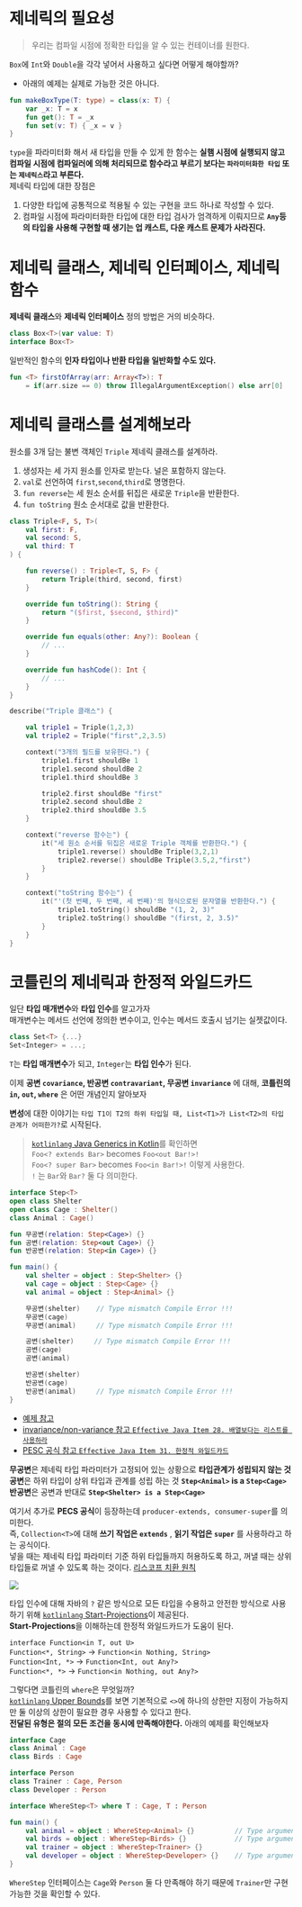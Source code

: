 
# **제네릭의 필요성**

> 우리는 컴파일 시점에 정확한 타입을 알 수 있는 컨테이너를 원한다.  

`Box`에 `Int`와 `Double`을 각각 넣어서 사용하고 싶다면 어떻게 해야할까?  
- 아래의 예제는 실제로 가능한 것은 아니다.

```kotlin
fun makeBoxType(T: type) = class(x: T) {
    var _x: T = x
    fun get(): T = _x
    fun set(v: T) { _x = v }
}
```

`type`을 파라미터화 해서 새 타입을 만들 수 있게 한 함수는 **실햄 시점에 실행되지 않고 컴파일 시점에 컴파일러에 의해 처리되므로 함수라고 부르기 보다는 `파라미터화한 타입` 또는 `제네릭스`라고 부른다.**  
제네릭 타입에 대한 장점은

1. 다양한 타입에 공통적으로 적용될 수 있는 구현을 코드 하나로 작성할 수 있다.
2. 컴파일 시점에 파라미터화한 타입에 대한 타입 검사가 엄격하게 이뤄지므로 **`Any`등의 타입을 사용해 구현할 때 생기는 업 캐스트, 다운 캐스트 문제가 사라진다.**

# **제네릭 클래스, 제네릭 인터페이스, 제네릭 함수**

**제네릭 클래스**와 **제네릭 인터페이스** 정의 방법은 거의 비슷하다.  

```kotlin
class Box<T>(var value: T)
interface Box<T>
```

일반적인 함수의 **인자 타입이나 반환 타입을 일반화할 수도 있다.**  

```kotlin
fun <T> firstOfArray(arr: Array<T>): T 
    = if(arr.size == 0) throw IllegalArgumentException() else arr[0]
```

# **제네릭 클래스를 설계해보라**

원소를 3개 담는 불변 객체인 `Triple` 제네릭 클래스를 설계하라.  

1. 생성자는 세 가지 원소를 인자로 받는다. 널은 포함하지 않는다.
2. `val`로 선언하여 `first`,`second`,`third`로 명명한다.
3. `fun reverse`는 세 원소 순서를 뒤집은 새로운 `Triple`을 반환한다.
4. `fun toString` 원소 순서대로 값을 반환한다.

```kotlin
class Triple<F, S, T>(
    val first: F,
    val second: S,
    val third: T
) {

    fun reverse() : Triple<T, S, F> {
        return Triple(third, second, first)
    }

    override fun toString(): String {
        return "($first, $second, $third)"
    }

    override fun equals(other: Any?): Boolean {
        // ...
    }

    override fun hashCode(): Int {
        // ...
    }
}

describe("Triple 클래스") {

    val triple1 = Triple(1,2,3)
    val triple2 = Triple("first",2,3.5)

    context("3개의 필드를 보유한다.") {
        triple1.first shouldBe 1
        triple1.second shouldBe 2
        triple1.third shouldBe 3

        triple2.first shouldBe "first"
        triple2.second shouldBe 2
        triple2.third shouldBe 3.5
    }

    context("reverse 함수는") {
        it("세 원소 순서를 뒤집은 새로운 Triple 객체를 반환한다.") {
            triple1.reverse() shouldBe Triple(3,2,1)
            triple2.reverse() shouldBe Triple(3.5,2,"first")
        }
    }

    context("toString 함수는") {
        it("'(첫 번째, 두 번째, 세 번째)'의 형식으로된 문자열을 반환한다.") {
            triple1.toString() shouldBe "(1, 2, 3)"
            triple2.toString() shouldBe "(first, 2, 3.5)"
        }
    }
}
```

# **코틀린의 제네릭과 한정적 와일드카드**
  
일단 **타입 매개변수**와 **타입 인수**를 알고가자  
매개변수는 메서드 선언에 정의한 변수이고, 인수는 메서드 호출시 넘기는 실젯값이다.

```kotlin
class Set<T> {...}
Set<Integer> = ...;
```

`T`는 **타입 매개변수**가 되고, `Integer`는 **타입 인수**가 된다.  
    
이제 **공변 `covariance`, 반공변 `contravariant`, 무공변 `invariance`** 에 대해, **코틀린의 `in`, `out`, `where`** 은 어떤 개념인지 알아보자  
  
**변성**에 대한 이야기는 `타입 T1이 T2의 하위 타입일 때, List<T1>가 List<T2>의 타입 관계가 어떠한가?`로 시작된다.  
  
> [`kotlinlang` Java Generics in Kotlin](https://kotlinlang.org/docs/java-interop.html#java-generics-in-kotlin)를 확인하면  
> `Foo<? extends Bar>` becomes `Foo<out Bar!>!`  
> `Foo<? super Bar>` becomes `Foo<in Bar!>!` 이렇게 사용한다.  
> `!` 는 `Bar`와 `Bar?` 둘 다 의미한다.  

```kotlin
interface Step<T>
open class Shelter
open class Cage : Shelter()
class Animal : Cage()

fun 무공변(relation: Step<Cage>) {}
fun 공변(relation: Step<out Cage>) {}
fun 반공변(relation: Step<in Cage>) {}

fun main() {
    val shelter = object : Step<Shelter> {}
    val cage = object : Step<Cage> {}
    val animal = object : Step<Animal> {}

    무공변(shelter)    // Type mismatch Compile Error !!!
    무공변(cage)
    무공변(animal)     // Type mismatch Compile Error !!!

    공변(shelter)     // Type mismatch Compile Error !!!
    공변(cage)
    공변(animal)

    반공변(shelter)
    반공변(cage)
    반공변(animal)     // Type mismatch Compile Error !!!
}
```
- [예제 참고](https://sungjk.github.io/2021/02/20/variance.html)
- [invariance/non-variance 참고 `Effective Java Item 28. 배열보다는 리스트를 사용하라`](https://github.com/jdalma/footprints/blob/main/effective-java/item28_%EB%B0%B0%EC%97%B4%EB%B3%B4%EB%8B%A4%EB%8A%94%20%EB%A6%AC%EC%8A%A4%ED%8A%B8%EB%A5%BC%20%EC%82%AC%EC%9A%A9%ED%95%98%EB%9D%BC.md)
- [PESC 공식 참고 `Effective Java Item 31. 한정적 와일드카드`](https://github.com/jdalma/footprints/blob/main/effective-java/item31_%ED%95%9C%EC%A0%95%EC%A0%81%20%EC%99%80%EC%9D%BC%EB%93%9C%EC%B9%B4%EB%93%9C%EB%A5%BC%20%EC%82%AC%EC%9A%A9%ED%95%B4%20API%20%EC%9C%A0%EC%97%B0%EC%84%B1%EC%9D%84%20%EB%86%92%EC%9D%B4%EB%9D%BC.md#pecs--producer-extends-consumer-super)
  
**무공변**은 제네릭 타입 파라미터가 고정되어 있는 상황으로 **타입관계가 성립되지 않는 것**  
**공변**은 하위 타입이 상위 타입과 관계를 성립 하는 것 **`Step<Animal>` is a `Step<Cage>`**  
**반공변**은 공변과 반대로 **`Step<Shelter> is a Step<Cage>`**  
  
여기서 추가로 **PECS 공식**이 등장하는데 `producer-extends, consumer-super`를 의미한다.  
즉, `Collection<T>`에 대해 **쓰기 작업은 `extends`** , **읽기 작업은 `super`** 를 사용하라고 하는 공식이다.  
넣을 때는 제네릭 타입 파라미터 기준 하위 타입들까지 허용하도록 하고, 꺼낼 때는 상위 타입들로 꺼낼 수 있도록 하는 것이다. [리스코프 치환 원칙](https://ko.wikipedia.org/wiki/%EB%A6%AC%EC%8A%A4%EC%BD%94%ED%94%84_%EC%B9%98%ED%99%98_%EC%9B%90%EC%B9%99)  
  
![](imgs/wildcards.png)

타입 인수에 대해 자바의 `?` 같은 방식으로 모든 타입을 수용하고 안전한 방식으로 사용하기 위해 [`kotlinlang` Start-Projections](https://kotlinlang.org/docs/generics.html#star-projections)이 제공된다.  
**Start-Projections**을 이해하는데 한정적 와일드카드가 도움이 된다.  
  
`interface Function<in T, out U>`  
`Function<*, String>` → `Function<in Nothing, String>`  
`Function<Int, *>` → `Function<Int, out Any?>`  
`Function<*, *>` → `Function<in Nothing, out Any?>`  
  
그렇다면 코틀린의 `where`은 무엇일까?  
[`kotlinlang` Upper Bounds](https://kotlinlang.org/docs/generics.html#upper-bounds)를 보면 기본적으로 `<>`에 하나의 상한만 지정이 가능하지만 둘 이상의 상한이 필요한 경우 사용할 수 있다고 한다.  
**전달된 유형은 절의 모든 조건을 동시에 만족해야한다.** 아래의 예제를 확인해보자
  
```kotlin
interface Cage
class Animal : Cage
class Birds : Cage

interface Person
class Trainer : Cage, Person
class Developer : Person

interface WhereStep<T> where T : Cage, T : Person

fun main() {
    val animal = object : WhereStep<Animal> {}          // Type argument is not within its bounds. Compile Error !!!
    val birds = object : WhereStep<Birds> {}            // Type argument is not within its bounds. Compile Error !!!
    val trainer = object : WhereStep<Trainer> {}
    val developer = object : WhereStep<Developer> {}    // Type argument is not within its bounds. Compile Error !!!
}
```

`WhereStep` 인터페이스는 `Cage`와 `Person` 둘 다 만족해야 하기 때문에 `Trainer`만 구현 가능한 것을 확인할 수 있다.  
